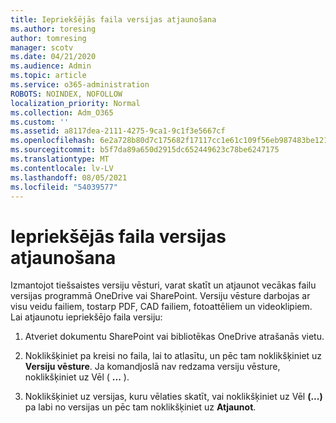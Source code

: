 ```yaml
---
title: Iepriekšējās faila versijas atjaunošana
ms.author: toresing
author: tomresing
manager: scotv
ms.date: 04/21/2020
ms.audience: Admin
ms.topic: article
ms.service: o365-administration
ROBOTS: NOINDEX, NOFOLLOW
localization_priority: Normal
ms.collection: Adm_O365
ms.custom: ''
ms.assetid: a8117dea-2111-4275-9ca1-9c1f3e5667cf
ms.openlocfilehash: 6e2a728b80d7c175682f17117cc1e61c109f56eb987483be12187d048467a4c4
ms.sourcegitcommit: b5f7da89a650d2915dc652449623c78be6247175
ms.translationtype: MT
ms.contentlocale: lv-LV
ms.lasthandoff: 08/05/2021
ms.locfileid: "54039577"
---
```

# <a name="restore-a-previous-file-version"></a>Iepriekšējās faila versijas atjaunošana

Izmantojot tiešsaistes versiju vēsturi, varat skatīt un atjaunot vecākas failu versijas programmā OneDrive vai SharePoint. Versiju vēsture darbojas ar visu veidu failiem, tostarp PDF, CAD failiem, fotoattēliem un videoklipiem. Lai atjaunotu iepriekšējo faila versiju:
  
1. Atveriet dokumentu SharePoint vai bibliotēkas OneDrive atrašanās vietu.
    
2. Noklikšķiniet pa kreisi no faila, lai to atlasītu, un pēc tam noklikšķiniet uz **Versiju vēsture**. Ja komandjoslā nav redzama versiju vēsture, noklikšķiniet uz Vēl ( **...** ). 
    
3. Noklikšķiniet uz versijas, kuru vēlaties skatīt, vai noklikšķiniet uz Vēl **(...)** pa labi no versijas un pēc tam noklikšķiniet uz **Atjaunot**.
    

